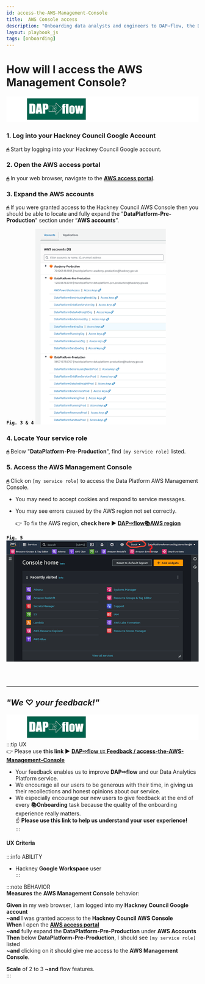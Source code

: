 ```yaml
---
id: access-the-AWS-Management-Console
title:  AWS Console access
description: "Onboarding data analysts and engineers to DAP⇨flow, the Data Analytics Platform Airflow integration."
layout: playbook_js
tags: [onboarding]
---
```


#  How will I access the AWS Management Console?
![DAP⇨flow](../images/DAPairflowFLOWleft.png)  

### 1. Log into your Hackney Council Google Account
**`🖱`** Start by logging into your Hackney Council Google account.

### 2. Open the AWS access portal
**`🖱`** In your web browser, navigate to the **[AWS access portal](https://d-936715b9ec.awsapps.com/start\#/)**.

### 3. Expand the AWS accounts
**`🖱`** If you were granted access to the Hackney Council AWS Console then you should be able to locate and fully expand the "**DataPlatform-Pre-Production**" section under “**AWS accounts**”.  

**`Fig. 3 & 4`** ![Fig. 3 & 4](../images/access-the-AWS-Management-Console-three-four.png)

### 4. Locate Your service role
**`🖱`** Below "**DataPlatform-Pre-Production**", find `[my service role]` listed.

### 5. Access the AWS Management Console
**`🖱`** Click on `[my service role]` to access the Data Platform AWS Management Console.  
   * You may need to accept cookies and respond to service messages.  
   * You may see errors caused by the AWS region not set correctly.  

      👉 To fix the AWS region, **check here ►** **[DAP⇨flow📚AWS region](../onboarding/access-the-AWS-region)** 

**`Fig. 5`** ![Fig. 5](../images/access-the-AWS-Management-Console-five.png)  

<br> 
</br>  

---

## ***"We* ♡ *your feedback!"***
![DAP⇨flow](../images/DAPairflowFLOWleft.png)  
:::tip UX  
👉 Please use **this link ►** [**DAP⇨flow** `UX` **Feedback / access-the-AWS-Management-Console**](https://docs.google.com/forms/d/e/1FAIpQLSdqeNyWIPMNBHEr-YSyxnXQ4ggTwJPkffMYgFaJ4hGEhIL6LA/viewform?usp=pp_url&entry.339550210=access-the-AWS-Management-Console)  
- Your feedback enables us to improve **DAP⇨flow** and our Data Analytics Platform service.  
- We encourage all our users to be generous with their time, in giving us their recollections and honest opinions about our service.  
- We especially encourage our new users to give feedback at the end of every **📚Onboarding** task because the quality of the onboarding experience really matters.  
☝ **Please use this link to help us understand your user experience!**  
:::

#### UX Criteria
:::info ABILITY  
* Hackney **Google Workspace** user  
:::

:::note BEHAVIOR  
**Measures** the **AWS Management Console** behavior:  

**Given** in my web browser, I am logged into my **Hackney Council Google account**  
**~and** I was granted access to the **Hackney Council AWS Console**  
**When** I open the [**AWS access portal**](https://d-936715b9ec.awsapps.com/start\#/)  
**~and** fully expand the **DataPlatform-Pre-Production** under **AWS Accounts**  
**Then** below **DataPlatform-Pre-Production**, I should see `[my service role]` listed  
**~and** clicking on it should give me access to the **AWS Management Console**.  

**Scale** of 2 to 3 **~and** flow features.  
:::
